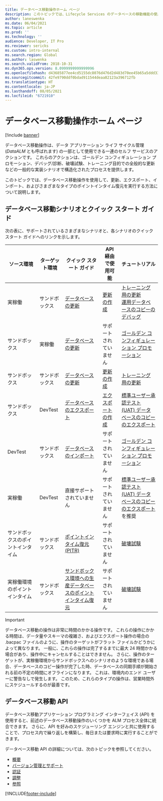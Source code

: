 ```yaml
---
title: データベース移動操作ホーム ページ
description: このトピックでは、Lifecycle Services のデータベースの移動機能の使用可能なクイック スタート ガイドおよびチュートリアルへのリンクを示します。
author: laneswenka
ms.date: 06/04/2021
ms.topic: article
ms.prod: ''
ms.technology: ''
audience: Developer, IT Pro
ms.reviewer: sericks
ms.custom: intro-internal
ms.search.region: Global
ms.author: laswenka
ms.search.validFrom: 2018-10-31
ms.dyn365.ops.version: 8.0999999999999996
ms.openlocfilehash: d43685877ee4cd5155dc8076d476d2d483d70ee45b65a5ddd33de7ac24e7cf3a
ms.sourcegitcommit: 42fe9790ddf0bdad911544deaa82123a396712fb
ms.translationtype: HT
ms.contentlocale: ja-JP
ms.lasthandoff: 08/05/2021
ms.locfileid: "6721910"
---
```

# <a name="database-movement-operations-home-page"></a>データベース移動操作ホーム ページ

[!include [banner](../includes/banner.md)]

データベース移動操作は、データ アプリケーション ライフ サイクル管理 (*DataALM* とも呼ばれます) の一部として使用できる一連のセルフ サービスのアクションです。  これらのアクションは、ゴールデン コンフィギュレーション プロモーション、デバッグ/診断、破壊試験、トレーニング目的での全般的な更新などの一般的な実装シナリオで構造化されたプロセスを提供します。

このトピックでは、データベース移動操作を使用して、更新、エクスポート、インポート、およびさまざまなタイプのポイントインタイム復元を実行する方法について説明します。

## <a name="database-movement-scenarios-and-quick-start-guides"></a>データベース移動シナリオとクイック スタート ガイド
次の表に、サポートされているさまざまなシナリオと、各シナリオのクイック スタート ガイドへのリンクを示します。 

| ソース環境 | ターゲット環境 | クイック スタート ガイド | API 経由で使用可能 | チュートリアル 
|---|---|---|---|---|
|実稼働|    サンドボックス|    [データベースの更新](database-refresh.md) | [更新の作成](api/v1/reference-create-refresh.md) | [トレーニング用の更新](dbmovement-scenario-general-refresh.md)<br/>[運用データベースのコピーのデバッグ](dbmovement-scenario-debugdiag.md) |
|サンドボックス|   実稼働| [データベースの更新](database-refresh.md) | サポートされていません | [ゴールデン コンフィギュレーション プロモーション](dbmovement-scenario-goldenconfig.md) |
|サンドボックス|   サンドボックス|    [データベースの更新](database-refresh.md) | [更新の作成](api/v1/reference-create-refresh.md) | [トレーニング用の更新](dbmovement-scenario-general-refresh.md)|
|サンドボックス|   DevTest|    [データベースのエクスポート](export-database.md) | [エクスポートの作成](api/v1/reference-create-export.md) | [標準ユーザー承認テスト (UAT) データベースのコピーのエクスポート](dbmovement-scenario-exportuat.md) |
|DevTest|   サンドボックス|    [データベースのインポート](import-database.md)| サポートされていません | [ゴールデン コンフィギュレーション プロモーション](dbmovement-scenario-goldenconfig.md) |
実稼働| DevTest|    直接サポートされていません | サポートされていません | [標準ユーザー承認テスト (UAT) データベースのコピーのエクスポート](dbmovement-scenario-exportuat.md)を推奨 |
|サンドボックスのポイントインタイム | サンドボックス |[ポイントインタイム復元 (PITR)](database-point-in-time-restore.md) | サポートされていません | [破壊試験](dbmovement-scenario-destructivetests.md) |
|実稼働環境のポイントインタイム| サンドボックス| [サンドボックス環境への生産データベースのポイントインタイム復元](database-pitr-prod-sandbox.md) | サポートされていません | [破壊試験](dbmovement-scenario-destructivetests.md)

> [!IMPORTANT]
> データベース移動の操作は非常に時間のかかる操作です。 これらの操作にかかる時間は、データ量やスキーマの複雑さ、およびエクスポート操作の場合の .bacpac ファイルのように、操作のターゲットがフラット ファイルかどうかによって異なります。 一般に、これらの操作は完了するまでに最大 24 時間かかる場合があり、操作中にキャンセルすることはできません。 さらに、操作のターゲットが、実稼働環境からサンドボックスへのシナリオのような環境である場合、データベースのコピー操作が完了した時、データベースの同期手順が開始される前の不定の時間にオフラインになります。 これは、環境内のエンド ユーザーに警告なしで発生します。 このため、これらのタイプの操作は、営業時間外にスケジュールするのが最善です。

## <a name="database-movement-api"></a>データベース移動 API
データベース移動アプリケーション プログラミング インターフェイス (API) を使用すると、前述のデータベース移動操作のいくつかを ALM プロセス全体に統合できます。 さらに、API を好みのスケジューリング エンジンと共に使用することで、プロセス内で繰り返しを構築し、毎日または要求時に実行することができます。

データベース移動 API の詳細については、次のトピックを参照してください。

* [概要](./api/dbmovement-api-overview.md)
* [バージョン管理とサポート](./api/dbmovement-api-versioning-support.md)
* [認証](./api/dbmovement-api-authentication.md)
* [調整](./api/dbmovement-api-throttling.md)
* [参照](./api/v1/dbmovement-api-v1-overview.md)



[!INCLUDE[footer-include](../../../includes/footer-banner.md)]
